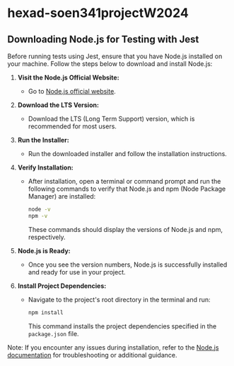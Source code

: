 # hexad-soen341projectW2024


<!-- Instructions for Downloading Node.js for Testing (Leave as a comment at the end of the file thx!) -->

## Downloading Node.js for Testing with Jest

Before running tests using Jest, ensure that you have Node.js installed on your machine. Follow the steps below to download and install Node.js:

1. **Visit the Node.js Official Website:**
   - Go to [Node.js official website](https://nodejs.org/).

2. **Download the LTS Version:**
   - Download the LTS (Long Term Support) version, which is recommended for most users.

3. **Run the Installer:**
   - Run the downloaded installer and follow the installation instructions.

4. **Verify Installation:**
   - After installation, open a terminal or command prompt and run the following commands to verify that Node.js and npm (Node Package Manager) are installed:
     ```bash
     node -v
     npm -v
     ```
     These commands should display the versions of Node.js and npm, respectively.

5. **Node.js is Ready:**
   - Once you see the version numbers, Node.js is successfully installed and ready for use in your project.

6. **Install Project Dependencies:**
   - Navigate to the project's root directory in the terminal and run:
     ```bash
     npm install
     ```
     This command installs the project dependencies specified in the `package.json` file.


Note: If you encounter any issues during installation, refer to the [Node.js documentation](https://nodejs.org/en/docs/) for troubleshooting or additional guidance.

